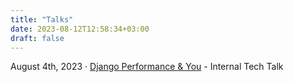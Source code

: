 ```yaml
---
title: "Talks"
date: 2023-08-12T12:58:34+03:00
draft: false
---
```


<p>August 4th, 2023 &middot; <a href="/talks/django-perf-and-you/">Django Performance & You</a> - Internal Tech Talk</p>
